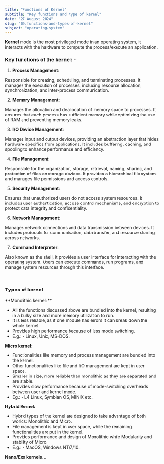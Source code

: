 ```yaml
---
title: "Functions of Kernel"
subtitle: "Key functions and type of kernel"
date: "27 August 2024"
slug: "09.functions-and-types-of-kernel"
subject: "operating-system"
---
```


**Kernel** mode is the most privileged mode in an operating system, it interacts with the hardware to compute the process/execute an application.

### Key functions of the kernel: -

1. **Process Management**:

Responsible for creating, scheduling, and terminating processes. It manages the execution of processes, including resource allocation, synchronization, and inter-process communication.

2. **Memory Management**:

Manages the allocation and deallocation of memory space to processes. It ensures that each process has sufficient memory while optimizing the use of RAM and preventing memory leaks.

3. **I/O Device Management**:

Manages input and output devices, providing an abstraction layer that hides hardware specifics from applications. It includes buffering, caching, and spooling to enhance performance and efficiency.

4. **File Management**:

Responsible for the organization, storage, retrieval, naming, sharing, and protection of files on storage devices. It provides a hierarchical file system and manages file permissions and access controls.

5. **Security Management**:

Ensures that unauthorized users do not access system resources. It includes user authentication, access control mechanisms, and encryption to protect data integrity and confidentiality.

6. **Network Management**:

Manages network connections and data transmission between devices. It includes protocols for communication, data transfer, and resource sharing across networks.

7. **Command Interpreter**:

Also known as the shell, it provides a user interface for interacting with the operating system. Users can execute commands, run programs, and manage system resources through this interface.

<br/>

### Types of kernel

**Monolithic kernel: **

- All the functions discussed above are bundled into the kernel, resulting in a bulky size and more memory utilization to run.
- It is less reliable, as if one module has errors it can break down the whole kernel.
- Provides high performance because of less mode switching.
- E.g.: - Linux, Unix, MS-DOS.

**Micro kernel:**

- Functionalities like memory and process management are bundled into the kernel.
- Other functionalities like file and I/O management are kept in user space.
- Smaller in size, more reliable than monolithic as they are separated and are stable.
- Provides slow performance because of mode-switching overheads between user and kernel mode.
- Eg.: - L4 Linux, Symbian OS, MINIX etc.

**Hybrid Kernel:**

- Hybrid types of the kernel are designed to take advantage of both worlds: Monolithic and Micro.
- File management is kept in user space, while the remaining functionalities are put in the kernel.
- Provides performance and design of Monolithic while Modularity and stability of Micro.
- E.g.: - MacOS, Windows NT/7/10.

**Nano/Exo kernels...**
